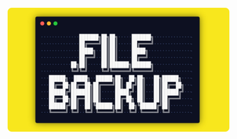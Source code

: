 <p align="center">
    <img width="500" src="./assets/images/dotfiles-image.png">
</p>

<!-- https://github.com/VapourNvim/VapourNvim
https://github.com/carloscuesta/gitmoji-cli -->